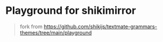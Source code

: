 # Playground for shikimirror

> fork from https://github.com/shikijs/textmate-grammars-themes/tree/main/playground
